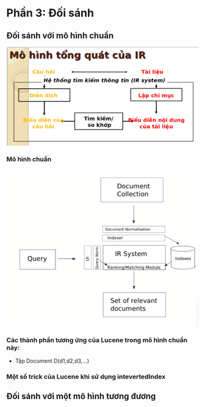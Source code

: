 # Phần 3: Đối sánh

## Đối sánh với mô hình chuẩn

![img_1.png](img/mohinhtongquat.png)

### Mô hình chuẩn

![img.png](img/basic_IR_structure.png)

### Các thành phần tương ứng của Lucene trong mô hình chuẩn này:

+ Tập Document D(d1,d2,d3,...)

### Một số trick của Lucene khi sử dụng intevertedIndex

## Đối sánh với một mô hình tương đương


